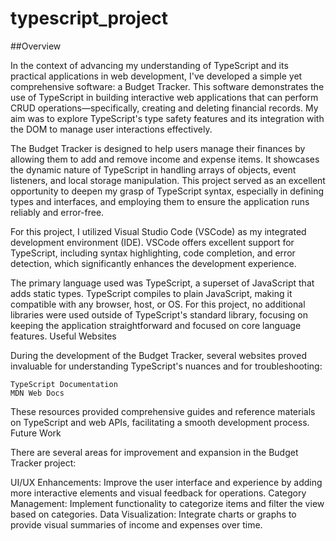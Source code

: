 # typescript_project

##Overview

In the context of advancing my understanding of TypeScript and its practical applications in web development, I've developed a simple yet comprehensive software: a Budget Tracker. This software demonstrates the use of TypeScript in building interactive web applications that can perform CRUD operations—specifically, creating and deleting financial records. My aim was to explore TypeScript's type safety features and its integration with the DOM to manage user interactions effectively.

The Budget Tracker is designed to help users manage their finances by allowing them to add and remove income and expense items. It showcases the dynamic nature of TypeScript in handling arrays of objects, event listeners, and local storage manipulation. This project served as an excellent opportunity to deepen my grasp of TypeScript syntax, especially in defining types and interfaces, and employing them to ensure the application runs reliably and error-free.



For this project, I utilized Visual Studio Code (VSCode) as my integrated development environment (IDE). VSCode offers excellent support for TypeScript, including syntax highlighting, code completion, and error detection, which significantly enhances the development experience.

The primary language used was TypeScript, a superset of JavaScript that adds static types. TypeScript compiles to plain JavaScript, making it compatible with any browser, host, or OS. For this project, no additional libraries were used outside of TypeScript's standard library, focusing on keeping the application straightforward and focused on core language features.
Useful Websites

During the development of the Budget Tracker, several websites proved invaluable for understanding TypeScript's nuances and for troubleshooting:

    TypeScript Documentation
    MDN Web Docs

These resources provided comprehensive guides and reference materials on TypeScript and web APIs, facilitating a smooth development process.
Future Work

There are several areas for improvement and expansion in the Budget Tracker project:

UI/UX Enhancements: Improve the user interface and experience by adding more interactive elements and visual feedback for operations.
Category Management: Implement functionality to categorize items and filter the view based on categories.
Data Visualization: Integrate charts or graphs to provide visual summaries of income and expenses over time.

